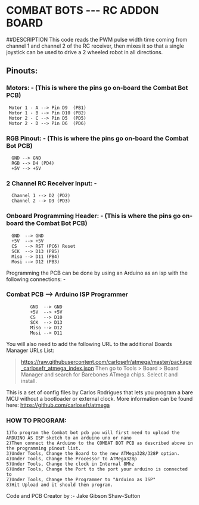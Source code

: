 # COMBAT BOTS --- RC ADDON BOARD

##DESCRIPTION
  This code reads the PWM pulse width time coming from channel 1 and channel 2 of the RC receiver,
  then mixes it so that a single joystick can be used to drive a 2 wheeled robot in all directions.
 
##  Pinouts:
 ### Motors: - (This is where the pins go on-board the Combat Bot PCB)
 ```
  Motor 1 - A --> Pin D9  (PB1)
  Motor 1 - B --> Pin D10 (PB2)
  Motor 2 - C --> Pin D5  (PD5)
  Motor 2 - D --> Pin D6  (PD6)
```
###  RGB Pinout: - (This is where the pins go on-board the Combat Bot PCB)
```
  GND --> GND
  RGB --> D4 (PD4)
  +5V --> +5V
  ```

###  2 Channel RC Receiver Input: -
```
  Channel 1 --> D2 (PD2)
  Channel 2 --> D3 (PD3)
  ```

###  Onboard Programming Header: - (This is where the pins go on-board the Combat Bot PCB)
```
  GND  --> GND
  +5V  --> +5V
  CS   --> RST (PC6) Reset
  SCK  --> D13 (PB5)
  Miso --> D11 (PB4)
  Mosi --> D12 (PB3)
  ```

  Programming the PCB can be done by using an Arduino as an isp with the following connections: -

###  Combat PCB    -->   Arduino ISP Programmer
```
         GND  --> GND
         +5V  --> +5V
         CS   --> D10
         SCK  --> D13
         Miso --> D12
         Mosi --> D11
```

  You will also need to add the following URL to the additional Boards Manager URLs List:
 > https://raw.githubusercontent.com/carlosefr/atmega/master/package_carlosefr_atmega_index.json
  Then go to Tools > Board > Board Manager and search for Barebones ATmega chips. Select it and install.
  
  This is a set of config files by Carlos Rodrigues that lets you program a bare MCU without a bootloader or external clock.
  More information can be found here: https://github.com/carlosefr/atmega
  
 ### HOW TO PROGRAM:
  ```
  1)To program the Combat bot pcb you will first need to upload the ARDUINO AS ISP sketch to an arduino uno or nano
  2)Then connect the Arduino to the COMBAT BOT PCB as described above in the programming pinout list.
  3)Under Tools, Change the Board to the new ATMega328/328P option.
  4)Under Tools, Change the Processor to ATMega328p
  5)Under Tools, Change the clock in Internal 8Mhz
  6)Under Tools, Change the Port to the port your arduino is connected to
  7)Under Tools, Change the Programmer to "Arduino as ISP"
  8)Hit Upload and it should then program.
```
 Code and PCB Creator
 by :- Jake Gibson Shaw-Sutton

